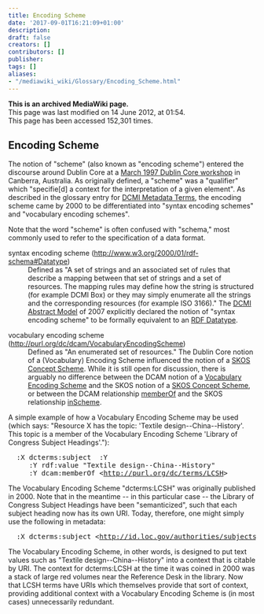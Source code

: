 ```yaml
---
title: Encoding Scheme
date: '2017-09-01T16:21:09+01:00'
description: 
draft: false
creators: []
contributors: []
publisher: 
tags: []
aliases:
- "/mediawiki_wiki/Glossary/Encoding_Scheme.html"
---
```


 **This is an archived MediaWiki page.**  
This page was last modified on 14 June 2012, at 01:54.  
This page has been accessed 152,301 times.

## Encoding Scheme 

The notion of "scheme" (also known as "encoding scheme") entered the discourse around Dublin Core at a [March 1997 Dublin Core workshop](http://www.dlib.org/dlib/june97/metadata/06weibel.html) in Canberra, Australia. As originally defined, a "scheme" was a "qualifier" which "specifie[d] a context for the interpretation of a given element". As described in the glossary entry for [DCMI Metadata Terms](/mediawiki_wiki/Glossary/DCMI_Metadata_Terms), the encoding scheme came by 2000 to be differentiated into "syntax encoding schemes" and "vocabulary encoding schemes".

Note that the word "scheme" is often confused with "schema," most commonly used to refer to the specification of a data format.

<dl>
<dt>syntax encoding scheme (<a href="http://www.w3.org/2000/01/rdf-schema#Datatype" class="external free" rel="nofollow">http://www.w3.org/2000/01/rdf-schema#Datatype</a>)
</dt>
<dd>Defined as "A set of strings and an associated set of rules that describe a mapping between that set of strings and a set of resources. The mapping rules may define how the string is structured (for example DCMI Box) or they may simply enumerate all the strings and the corresponding resources (for example ISO 3166)." The <a href="http://dublincore.org/documents/abstract-model/" class="external text" rel="nofollow">DCMI Abstract Model</a> of 2007 explicitly declared the notion of "syntax encoding scheme" to be formally equivalent to an <a href="http://www.w3.org/2000/01/rdf-schema#Datatype" class="external text" rel="nofollow">RDF Datatype</a>.
</dd>
</dl>
<dl>
<dt>vocabulary encoding scheme (<a href="http://purl.org/dc/dcam/VocabularyEncodingScheme" class="external free" rel="nofollow">http://purl.org/dc/dcam/VocabularyEncodingScheme</a>)
</dt>
<dd>Defined as "An enumerated set of resources." The Dublin Core notion of a (Vocabulary) Encoding Scheme influenced the notion of a <a href="http://www.w3.org/TR/2009/NOTE-skos-primer-20090818/#secscheme" class="external text" rel="nofollow">SKOS Concept Scheme</a>. While it is still open for discussion, there is arguably no difference between the DCAM notion of a <a href="http://purl.org/dc/dcam/VocabularyEncodingScheme" class="external text" rel="nofollow">Vocabulary Encoding Scheme</a> and the SKOS notion of a <a href="http://www.w3.org/TR/skos-reference/#vocab" class="external text" rel="nofollow">SKOS Concept Scheme</a>, or between the DCAM relationship <a href="http://purl.org/dc/dcam/memberOf" class="external text" rel="nofollow">memberOf</a> and the SKOS relationship <a href="http://www.w3.org/TR/skos-reference/#vocab" class="external text" rel="nofollow">inScheme</a>.
</dd>
</dl>


A simple example of how a Vocabulary Encoding Scheme may be used (which says: "Resource X has the topic: 'Textile design--China--History'. This topic is a member of the Vocabulary Encoding Scheme 'Library of Congress Subject Headings'."):

<pre>  :X dcterms:subject  :Y
     :Y rdf:value "Textile design--China--History"
     :Y dcam:memberOf &lt;<a href="http://purl.org/dc/terms/LCSH" class="external free" rel="nofollow">http://purl.org/dc/terms/LCSH</a>&gt; 
</pre>

The Vocabulary Encoding Scheme "dcterms:LCSH" was originally published in 2000. Note that in the meantime -- in this particular case -- the Library of Congress Subject Headings have been "semanticized", such that each subject heading now has its own URI. Today, therefore, one might simply use the following in metadata:

<pre>  :X dcterms:subject &lt;<a href="http://id.loc.gov/authorities/subjects/sh85134312" class="external free" rel="nofollow">http://id.loc.gov/authorities/subjects/sh85134312</a>&gt;
</pre>

The Vocabulary Encoding Scheme, in other words, is designed to put text values such as "Textile design--China--History" into a context that is citable by URI. The context for dcterms:LCSH at the time it was coined in 2000 was a stack of large red volumes near the Reference Desk in the library. Now that LCSH terms have URIs which themselves provide that sort of context, providing additional context with a Vocabulary Encoding Scheme is (in most cases) unnecessarily redundant.

